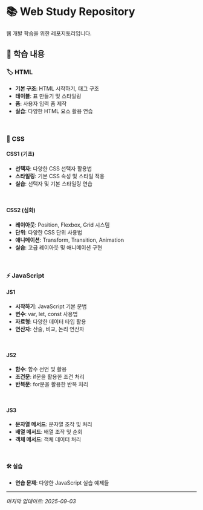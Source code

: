 # 📚 Web Study Repository

웹 개발 학습을 위한 레포지토리입니다.

## 📂 학습 내용

### 🏷️ HTML
- **기본 구조**: HTML 시작하기, 태그 구조
- **테이블**: 표 만들기 및 스타일링
- **폼**: 사용자 입력 폼 제작
- **실습**: 다양한 HTML 요소 활용 연습

<br/>

### 🎨 CSS
#### CSS1 (기초)
- **선택자**: 다양한 CSS 선택자 활용법
- **스타일링**: 기본 CSS 속성 및 스타일 적용
- **실습**: 선택자 및 기본 스타일링 연습

<br/>

#### CSS2 (심화)
- **레이아웃**: Position, Flexbox, Grid 시스템
- **단위**: 다양한 CSS 단위 사용법
- **애니메이션**: Transform, Transition, Animation
- **실습**: 고급 레이아웃 및 애니메이션 구현

<br/>

### ⚡ JavaScript
#### JS1
- **시작하기**: JavaScript 기본 문법
- **변수**: var, let, const 사용법
- **자료형**: 다양한 데이터 타입 활용
- **연산자**: 산술, 비교, 논리 연산자

<br/>

#### JS2
- **함수**: 함수 선언 및 활용
- **조건문**: if문을 활용한 조건 처리
- **반복문**: for문을 활용한 반복 처리

<br/>

#### JS3
- **문자열 메서드**: 문자열 조작 및 처리
- **배열 메서드**: 배열 조작 및 순회
- **객체 메서드**: 객체 데이터 처리

<br/>

#### 🛠️ 실습
- **연습 문제**: 다양한 JavaScript 실습 예제들

---
*마지막 업데이트: 2025-09-03*
